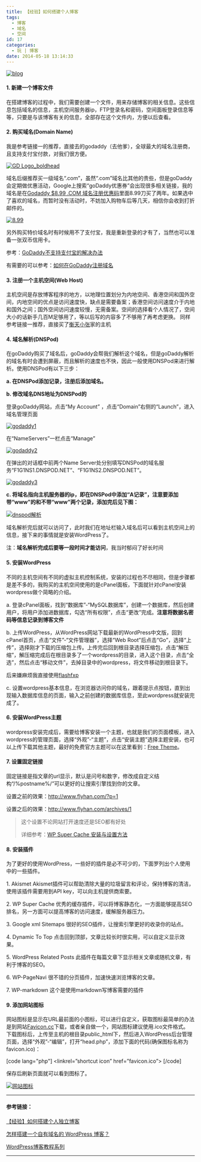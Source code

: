 ```yaml
---
title: 【经验】如何搭建个人博客
tags:
  - 博客
  - 域名
  - 空间
id: 17
categories:
  - 玩 | 博客
date: 2014-05-18 13:14:33
---
```


[![blog](http://www.flyhan.com/wp-content/uploads/2014/05/blog.jpg)](http://www.flyhan.com/wp-content/uploads/2014/05/blog.jpg)

#### 1\. 新建一个博客文件

在搭建博客的过程中，我们需要创建一个文件，用来存储博客的相关信息。这些信息包括域名的信息，主机空间服务器ip，FTP登录名和密码，空间面板登录信息等等，只要是与该博客有关的信息，全部存在这个文件内，方便以后查看。

#### 2\. 购买域名(Domain Name)

我是参考链接一的推荐，直接去的godaddy（去他爹），全球最大的域名注册商，且支持支付宝付款，对我们很方便。

[![GD Logo_boldhead](http://www.flyhan.com/wp-content/uploads/2014/05/GD-Logo_boldhead.jpg)](http://www.godaddy.com/)

域名后缀推荐买一级域名“.com”，虽然“.com”域名比其他的贵些，但是goDaddy会定期做优惠活动，Google上搜索“goDaddy优惠券”会出现很多相关链接，我的域名是在[Godaddy $8.99 .COM 域名注册优惠码](http://www.chinacmu.com/)里面8.99刀买了两年。如果选中了喜欢的域名，而暂时没有活动时，不妨加入购物车后等几天，相信你会收到打折邮件的。

[![8.99](http://www.flyhan.com/wp-content/uploads/2014/05/8.99.png)](http://www.chinacmu.com/)

另外购买特价域名时有时候用不了支付宝，我是重新登录的才有了，当然也可以准备一张双币信用卡。

参考：[GoDaddy不支持支付宝的解决办法](http://www.dute.me/godaddy-alipay.html)

有需要的可以参考：[如何在GoDaddy注册域名](http://godaddy.idcspy.com/domain-regist)

#### 3\. 注册一个主机空间(Web Host)

主机空间是存放博客程序的地方，以地理位置划分为内地空间、香港空间和国外空间，内地空间的优点是访问速度快，缺点是需要备案；香港空间访问速度介于内地和国外之间；国外空间访问速度较慢，无需备案。空间的选择看个人情况了，空间大小的话新手几百M足够用了，等以后写的内容多了不够用了再考虑更换。 同样参考链接一推荐，直接买了[衡天小张](http://www.hengtian.cc/)家的主机

#### 4\. 域名解析(DNSPod)

在goDaddy购买了域名后，goDaddy会帮我们解析这个域名，但是goDaddy解析的域名有时会遭到屏蔽，而且解析的速度也不快，因此一般使用DNSPod来进行解析。使用DNSPod有以下三步：

**a. 在DNSPod添加记录，注册后添加域名。**

**b. 修改域名DNS地址为DNSPod的**

登录goDaddy网站，点击“My Account” ，点击“Domain”右侧的“Launch”，进入域名管理页面

[![godaddy1](http://www.flyhan.com/wp-content/uploads/2014/05/godaddy1.png)](http://www.flyhan.com/wp-content/uploads/2014/05/godaddy1.png)

在“NameServers”一栏点击“Manage”

[![godaddy2](http://www.flyhan.com/wp-content/uploads/2014/05/godaddy2.png)](http://www.flyhan.com/wp-content/uploads/2014/05/godaddy3.png)

在弹出的对话框中前两个Name Server处分别填写DNSPod的域名服务“F1G1NS1.DNSPOD.NET”、“F1G1NS2.DNSPOD.NET”。

[![godaddy3](http://www.flyhan.com/wp-content/uploads/2014/05/godaddy3.png)](http://www.flyhan.com/wp-content/uploads/2014/05/godaddy3.png)

**c. 将域名指向主机服务器的ip，即在DNSPod中添加“A记录”，注意要添加带“www”的和不带“www”两个记录，添加完后见下图：**

[![dnspod解析](http://www.flyhan.com/wp-content/uploads/2014/05/dnspod解析.jpg)](http://www.flyhan.com/wp-content/uploads/2014/05/dnspod解析.jpg)

域名解析完后就可以访问了，此时我们在地址栏输入域名后可以看到主机空间上的信息，接下来的事情就是安装WordPress了。

注：**域名解析完成后要等一段时间才能访问**，我当时郁闷了好长时间

#### 5\. 安装WordPress

不同的主机空间有不同的虚拟主机控制系统，安装的过程也不尽相同，但是步骤都是差不多的，我购买的主机空间使用的是cPanel面板，下面就针对cPanel安装wordpress做个简略的介绍。

a. 登录cPanel面板，找到“数据库”-“MySQL数据库”，创建一个数据库，然后创建用户，将用户添加进数据库，勾选“所有权限”，点击“更改”完成。**注意将数据名密码等信息记录到博客文件**

b. 上传WordPress，从WordPress网站下载最新的WordPress中文版，回到cPanel首页，点击“文件”-“文件管理器”，选择“Web Root”后点击“Go”，选择“上传”，选择刚才下载的压缩包上传。上传完后回到根目录选择压缩包，点击“解压缩”，解压缩完成后在根目录多了一个wordpress的目录，进入这个目录，点击“全选”，然后点击“移动文件”，去掉目录中的wordpress，将文件移动到根目录下。

后来嫌麻烦我直接使用[flashfxp](http://xiazai.zol.com.cn/detail/14/133429.shtml)

c. 设置wordpress基本信息，在浏览器访问你的域名，跟着提示点按钮，直到出现输入数据库信息的页面，输入之前创建的数据库信息，至此wordpress就安装完成了。

#### 6\. 安装WordPress主题

wordpress安装完成后，需要给博客安装一个主题，也就是我们的页面模板，进入wordpress的管理页面，选择“外观”-“主题”，点击“安装主题”选择主题安装，也可以上传下载其他主题，最好的免费官方主题可以在这里看到：[Free Theme](http://wordpress.org/themes/)。

#### 7\. 设置固定链接

固定链接是指文章的url显示，默认是问号和数字，修改成自定义结构“/%postname%/”可以更好的让搜索引擎找到你的文章。

设置之前的效果：http://www.flyhan.com/?p=1

设置之后的效果：http://www.flyhan.com/archives/1
> 这个设置不论网站打开速度还是SEO都有好处> 
> 
> 详细参考：[WP Super Cache 安装与设置方法](http://bigc.at/wp-super-cache.orz)

#### 8\. 安装插件

为了更好的使用WordPress，一些好的插件是必不可少的，下面罗列出个人使用中的一些插件。

1\. Akismet Akismet插件可以帮助清除大量的垃圾留言和评论，保持博客的清洁，使用该插件需要用到API key，可以向主机提供商索要。

2\. WP Super Cache 优秀的缓存插件，可以将博客静态化，一方面能够提高SEO排名，另一方面可以提高博客的访问速度，缓解服务器压力。

3\. Google xml Sitemaps 很好的SEO插件，让搜索引擎更好的收录你的站点。

4\. Dynamic To Top 点击回到顶部，文章比较长时很实用，可以自定义显示效果。

5\. WordPress Related Posts 此插件在每篇文章下显示相关文章或随机文章，有利于博客的SEO。

6\. WP-PageNavi 很不错的分页插件，加速快速浏览博客的文章。

7\. WP-markdown 这个是使用markdown写博客需要的插件

#### 9\. 添加网站图标

网站图标是显示在URL最前面的小图标，可以进行自定义，获取图标最简单的办法是到网站[Favicon.cc](http://www.favicon.cc/)下载，或者亲自做一个，网站图标建议使用.ico文件格式。 下载图标后，上传至主机的根目录public_html下，然后进入WordPress后台管理页面，选择“外观”-“编辑”，打开“head.php”，添加下面的代码(确保图标名称为favicon.ico)：

[code lang="php"]
&lt;linkrel=”shortcut icon” href=”favicon.ico”&gt;
[/code]

保存后刷新页面就可以看到图标了。

[![网站图标](http://www.flyhan.com/wp-content/uploads/2014/05/网站图标.png)](http://www.flyhan.com/wp-content/uploads/2014/05/网站图标.png)

* * *

#### 参考链接：

[【经验】如何搭建个人独立博客](http://www.wutianqi.com/?p=3551)

[怎样搭建一个自有域名的 WordPress 博客？](http://www.zhihu.com/question/19594033)

[WordPress博客教程系列](https://www.x-berry.com/domain-name-choice/)

* * *